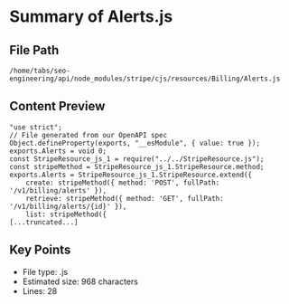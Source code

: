 # Summary of Alerts.js
  
## File Path
`/home/tabs/seo-engineering/api/node_modules/stripe/cjs/resources/Billing/Alerts.js`

## Content Preview
```
"use strict";
// File generated from our OpenAPI spec
Object.defineProperty(exports, "__esModule", { value: true });
exports.Alerts = void 0;
const StripeResource_js_1 = require("../../StripeResource.js");
const stripeMethod = StripeResource_js_1.StripeResource.method;
exports.Alerts = StripeResource_js_1.StripeResource.extend({
    create: stripeMethod({ method: 'POST', fullPath: '/v1/billing/alerts' }),
    retrieve: stripeMethod({ method: 'GET', fullPath: '/v1/billing/alerts/{id}' }),
    list: stripeMethod({
[...truncated...]
```

## Key Points
- File type: .js
- Estimated size: 968 characters
- Lines: 28

